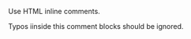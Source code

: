 Use HTML inline comments.

<!--spellchecker-disable                              -->
Typos iinside this comment blocks should be ignored.
<!--         SPellchecker-ENABLE-->
